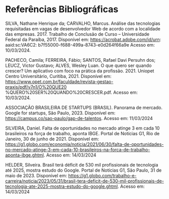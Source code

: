# Referências Bibliográficas

SILVA, Nathane Henrique da; CARVALHO, Marcus. Análise das tecnologias requisitadas em vagas de desenvolvedor Web de acordo com a localidade das empresas. 2017. Trabalho de Conclusão de Curso – Universidade Federal da Paraíba, 2017. Disponível em: https://acrobat.adobe.com/id/urn:   aaid:sc:VA6C2: b7f55000-f688-499a-8743-e0d264f66a9e Acesso em: 10/03/2024.

PACHECO, Camila; FERREIRA, Fábio; SANTOS, Rafael Davi Persuhn dos; LEUCZ, Victor Gustavo; ALVES, Wesley Luan. O que quero ser quando crescer? Um aplicativo com foco na prática da profissão. 2021. Uniopet Centro Universitário, Curitiba, 2021. Disponível em: https://www.opet.com.br/faculdade/revista-gestao-praxis/pdf/v7n1/O%20QUE20
%QUERO%20SER%20QUANDO%20CRESCER.pdf. Acesso em: 10/03/2024.

ASSOCIAÇÃO BRASILEIRA DE STARTUPS (BRASIL). Panorama de mercado. Google for startups, São Paulo, 2023. Disponível em: https://campus.co/sao-paulo/gap-de-talentos. Acesso em: 11/03/2024

SILVEIRA, Daniel. Falta de oportunidades no mercado atinge 3 em cada 10 brasileiros na força de trabalho, aponta IBGE. Portal de Notícias G1, Rio de Janeiro, 30 de junho de 2021. Disponível em:  https://g1.globo.com/economia/noticia/2021/06/30/falta-de-oportunidades-no-mercado-atinge-3-em-cada-10-brasileiros-na-forca-de-trabalho-aponta-ibge.ghtml. Acesso em: 14/03/2024

HELDER, Silveira. Brasil terá déficit de 530 mil profissionais de tecnologia até 2025, mostra estudo do Google. Portal de Notícias G1, São Paulo, 31 de maio de 2023. Disponível em:  https://g1.globo.com/trabalho-e-carreira/noticia/2023/05/31/brasil-tera-deficit-de-530-mil-profissionais-de-tecnologia-ate-2025-mostra-estudo-do-google.ghtml. Acesso em: 14/03/2024



